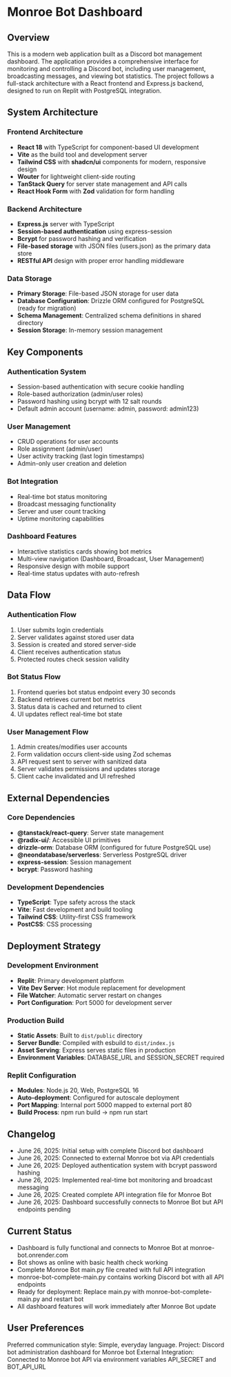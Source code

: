 # Monroe Bot Dashboard

## Overview
This is a modern web application built as a Discord bot management dashboard. The application provides a comprehensive interface for monitoring and controlling a Discord bot, including user management, broadcasting messages, and viewing bot statistics. The project follows a full-stack architecture with a React frontend and Express.js backend, designed to run on Replit with PostgreSQL integration.

## System Architecture

### Frontend Architecture
- **React 18** with TypeScript for component-based UI development
- **Vite** as the build tool and development server
- **Tailwind CSS** with **shadcn/ui** components for modern, responsive design
- **Wouter** for lightweight client-side routing
- **TanStack Query** for server state management and API calls
- **React Hook Form** with **Zod** validation for form handling

### Backend Architecture
- **Express.js** server with TypeScript
- **Session-based authentication** using express-session
- **Bcrypt** for password hashing and verification
- **File-based storage** with JSON files (users.json) as the primary data store
- **RESTful API** design with proper error handling middleware

### Data Storage
- **Primary Storage**: File-based JSON storage for user data
- **Database Configuration**: Drizzle ORM configured for PostgreSQL (ready for migration)
- **Schema Management**: Centralized schema definitions in shared directory
- **Session Storage**: In-memory session management

## Key Components

### Authentication System
- Session-based authentication with secure cookie handling
- Role-based authorization (admin/user roles)
- Password hashing using bcrypt with 12 salt rounds
- Default admin account (username: admin, password: admin123)

### User Management
- CRUD operations for user accounts
- Role assignment (admin/user)
- User activity tracking (last login timestamps)
- Admin-only user creation and deletion

### Bot Integration
- Real-time bot status monitoring
- Broadcast messaging functionality
- Server and user count tracking
- Uptime monitoring capabilities

### Dashboard Features
- Interactive statistics cards showing bot metrics
- Multi-view navigation (Dashboard, Broadcast, User Management)
- Responsive design with mobile support
- Real-time status updates with auto-refresh

## Data Flow

### Authentication Flow
1. User submits login credentials
2. Server validates against stored user data
3. Session is created and stored server-side
4. Client receives authentication status
5. Protected routes check session validity

### Bot Status Flow
1. Frontend queries bot status endpoint every 30 seconds
2. Backend retrieves current bot metrics
3. Status data is cached and returned to client
4. UI updates reflect real-time bot state

### User Management Flow
1. Admin creates/modifies user accounts
2. Form validation occurs client-side using Zod schemas
3. API request sent to server with sanitized data
4. Server validates permissions and updates storage
5. Client cache invalidated and UI refreshed

## External Dependencies

### Core Dependencies
- **@tanstack/react-query**: Server state management
- **@radix-ui/**: Accessible UI primitives
- **drizzle-orm**: Database ORM (configured for future PostgreSQL use)
- **@neondatabase/serverless**: Serverless PostgreSQL driver
- **express-session**: Session management
- **bcrypt**: Password hashing

### Development Dependencies
- **TypeScript**: Type safety across the stack
- **Vite**: Fast development and build tooling
- **Tailwind CSS**: Utility-first CSS framework
- **PostCSS**: CSS processing

## Deployment Strategy

### Development Environment
- **Replit**: Primary development platform
- **Vite Dev Server**: Hot module replacement for development
- **File Watcher**: Automatic server restart on changes
- **Port Configuration**: Port 5000 for development server

### Production Build
- **Static Assets**: Built to `dist/public` directory
- **Server Bundle**: Compiled with esbuild to `dist/index.js`
- **Asset Serving**: Express serves static files in production
- **Environment Variables**: DATABASE_URL and SESSION_SECRET required

### Replit Configuration
- **Modules**: Node.js 20, Web, PostgreSQL 16
- **Auto-deployment**: Configured for autoscale deployment
- **Port Mapping**: Internal port 5000 mapped to external port 80
- **Build Process**: npm run build → npm run start

## Changelog
- June 26, 2025: Initial setup with complete Discord bot dashboard
- June 26, 2025: Connected to external Monroe bot via API credentials
- June 26, 2025: Deployed authentication system with bcrypt password hashing
- June 26, 2025: Implemented real-time bot monitoring and broadcast messaging
- June 26, 2025: Created complete API integration file for Monroe Bot
- June 26, 2025: Dashboard successfully connects to Monroe Bot but API endpoints pending

## Current Status
- Dashboard is fully functional and connects to Monroe Bot at monroe-bot.onrender.com
- Bot shows as online with basic health check working
- Complete Monroe Bot main.py file created with full API integration
- monroe-bot-complete-main.py contains working Discord bot with all API endpoints
- Ready for deployment: Replace main.py with monroe-bot-complete-main.py and restart bot
- All dashboard features will work immediately after Monroe Bot update

## User Preferences
Preferred communication style: Simple, everyday language.
Project: Discord bot administration dashboard for Monroe bot
External Integration: Connected to Monroe bot API via environment variables API_SECRET and BOT_API_URL
